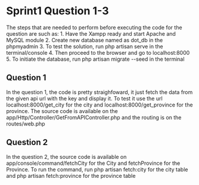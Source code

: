<h1> Sprint1 Question 1-3 </h1>
The steps that are needed to perform before executing the code for the question are such as:
1. Have the Xampp ready and start Apache and MySQL module
2. Create new database named as dot_db in the phpmyadmin
3. To test the solution, run php artisan serve in the terminal/console
4. Then proceed to the browser and go to localhost:8000
5. To initiate the database, run php artisan migrate --seed in the terminal
<h2> Question 1 </h2>
In the question 1, the code is pretty straighfoward, it just fetch the data from the given api url with the key and display it. To test it use the url localhost:8000/get_city for the city and localhost:8000/get_province for the province. The source code is available on the app/Http/Controller/GetFromAPIController.php and the routing is on the routes/web.php

<h2>Question 2 </h2>
In the question 2, the source code is available on app/console/command/fetchCity for the City and fetchProvince for the Province. To run the command, run php artisan fetch:city for the city table and php artisan fetch:province for the province table
